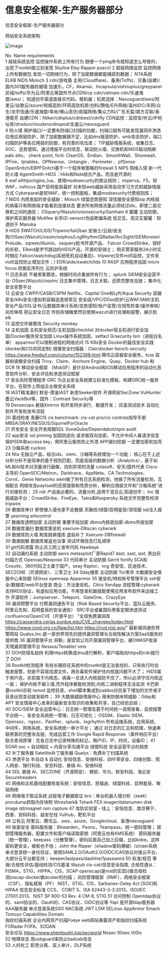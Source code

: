 # 信息安全框架-生产服务器部分
信息安全框架-生产服务器部分

网站安全系统架构							
					
![image](https://github.com/dahailinux/---/assets/54297681/dca40627-2b32-4233-adec-7bf1fbe57855)

No.	Name	requirements					
1	超级系统监控	监控操作系统上所有行为	随便一个ping命令就知道怎么导致的，出现了rootkit能立刻发现		Skyline Etsy	Rappor	psacct
2	超级网络监控	监控网络上所有数据包	发现一切网络行为，除了加密数据都能捕获到数据；	NTA系统	ELKB	NIDS	Moloch
3	cdn/游戏盾	主用(Cloudflare)、备用(Toffs)、灾备(自建)/国内301服务器防被墙	加速乐，CF，Akamai、Incapsula/vishnuplus/greypanel灰域/toffs/华为云/阿里云等国外节点CDN/cp cdn/vietnam cdn/乐速海盟/aws/；	知道创宇渠道直接买代码，租机器；机房选择：Nexusguard/aws/阿里云/谷歌云/azure/倾城高防/环网高防机房/创科/腾佑/E升网络/温州IDC/丰网/众生/龙宇信通/乐速海盟/幸尚/佛山高仿/疯猫网络/集众力科/广东天盈/南方互联/香港葵芳	自建CDN：fikker/cdnplus/cdnbest/cdnfly	CDN监控：监控宝/听云/IP地址库/dnsdun/cloudxns/dnspod/全速云/nexusguard	
4	防火墙	保护端口/一定要有防端口扫描的功能，扫端口就有可能发现漏洞并渗透	应用应用层防护，除了加密数据搞不定，比如dns隧道防护，smb攻击防护，端口扫描防护等各应用层的防御，有完善的攻击库；	TIP威胁情报系统，收集日志、SOC、态势感知，通过情报平台的信息，联动防火墙、交换机和NIDS联动阻断	palo alto， check point, forti.	ClearOS、Endian、SmoothWall、Shorewall、IPFire、Iptables、OPNsense、Untangle 、Perimeter 、pfSense	OpenSnitch/EBPFSnitch基于一个程序做策略的firewall
5	NIPS	网络入侵	新一代防火墙	AgentSmith-HIDS：Hids和Nids结合产品，而且是开源的			
6	waf	aihttps/nginx_lua，使用modesecurity的商业规则；	imperva，F5，软WAF，nsfocus	国产启明星辰最好	对未知web威胁采用自动学习方式和威胁情报方式	Cyberpanel是软WAF，统一控制面板，集成modsecurity付费规则库；	
7	NIDS	内网发起的安全威胁：Moloch	绿盟态势感知	深信服安全感知sip	内核级的病毒只有网络端才能看到连接状态	要求所有网络流量必须经过ids，即使二层交换机之间的通信；	OSquery/Wazuh/onionsecurity/Samhain
8	蜜罐	主动防御，保护真实服务器	McAfee	长亭(D-sensor)伪装欺骗系统	低交互、高交互蜜罐：知道创于	Manuka	
9	HIDS	SWATCH/LIDS/Tripwire/fail2ban	安骑士/云锁/安全狗/OSsec(Wazuh)/ossim/sophos/LogRhythm/QRadar/ArcSight/SIEMonster/Prelude、sqreen/illumio、osquery脸书开源产品、	Falcon CrowdStrike，很好的杀软，Elkeid是字节跳动的HIDS产品，开源的安骑士；	购买管家服务24小时实时相应	Falcon/watchdog(系统死机自动重启)、tripwire(文件md5监控，文件夹md5监控防止增加文件；)	EDR/aide/swatch/lids
10	RASP	应用程序加固	micro focus 	防御反序列化		云防护系统	
11	日志系统	不被黑客篡改，根据时间点重放所有行为；	splunk	SIEM安全运营平台: OSsec(Wazuh)/ossim/	日志集中管理，日志关联，还原完整攻击链；	集中化安全告警平台	
12	云安全	CWPP/CASB/CSPM	Netflix、Capital One和Lyft/Aqua Security	容器安全/k8s安全/虚拟机容器逃逸很常见	安全组/VPC/DDos防护/云WAF/IAM/主机安全产品/SSL证书/云数据库审计系统/态势感知/账户监管/合规性检查/操作审核/风险审核	把云安全日志 传到存储桶里然后使用wazuh进行处理和报警，展示到elk	
13	监控文件被篡改	Security monkey 					
14	主机加固	主机安全规范/主机加固checklist	对docker宿主机进行安全加固/Docker服务安全加固	Linux操作系统加固，setfacl	Grsecurity	 lsm（进程白名单）	apparmor可以限制进程的网络访问
15	K8s安全	Docker的最佳安全实践(docker和CIS共同定制)	镜像安全扫描器：Clair/docker-bench-secruity	https://www.freebuf.com/column/152398.html	腾讯云容器安全服务，tcss	容器和镜像安全扫描	Trivy、Claire、Anchore Engine、Quay、Docker hub 和 GCR
16	移动安全框架	（MobSF）是针对Android和iOS移动应用程序的自动化恶意软件分析、安全评估和渗透测试框架					
17	安全风险管理程序	GRC	为企业安全系统建立标准化模板，构建GRC统一服务平台，在软件上帮组企业做安全系统				
18	IAST精准漏扫	默安-雳鉴IAST	新思Seeker软件	开源网安SecZone VulHunter	墨云VackBot等，国外：Contrast Security等		
19	Devsecops	悬镜Xmirror	和开发同步进行、敏捷开发；	灰盒测试技术	自动化软件开发和发布流程		
20	基线检查	青藤CIS	cis benchmark: cis-cat pro/cis controls指导手册	MBSA/SRAY/NESSUS/SquirrelForOracle			
21	开发安全	安全开发周期SDL	SoneQube/Dependabot/npm audit				
22	app安全	ssl pinning	加固防逆向	请求做双向加密，不允许中间人看请求信息	保护SDK和access key，用阿里云服务防止外泄	APP漏扫挖掘	一定要加密和加壳
23	沙箱系统	cuckoo					
24	Nta	无独立产品，结合ids、siem、沙箱等系统增加一个功能；	核心在于上述分析分析不是简单的基于规则匹配，而是高级的数据分析（Analytics），基于如ML和AI技术对流量进行画像，找到异常的流量	colasoft、安天/国外代表 Cisco 主导的 OpenSOC/Metron，Darktrace、AppNeta、CA Technologies、Corvil、Genie Networks	siem做了所有日志系统检测，他做了所有流量检测，互相配合	网络攻击payload的还原提取和性质分析，解析应用层文件和“沙箱系统”进行对接检测；	
25	ndr	产品是必要的，流量分析,适用于混合云,知道创宇；		Ioc 情报威胁平台：CrowdStrike、FireEye、Talos和Kaspersky	系统文件完整性检测 tripwire		
26	数据库审计	即使被入侵也拿不走数据	天融信/绿盟/启明星辰/深信服	sql注入报警	yearning	arkcontrol	
27	数据库透明加密	主动防御		重要字段加密	dbms内核层加密	dbms外层加密	
28	数据库漏扫	数据库堡垒机		xsecure-DBscan	cyberark		
29	数据库防火墙	刷库脱裤撞库		虚拟补丁	Xsecure-DBfirewall		
30	数据脱敏	数据库被盗也没事		测试环境信息打乱顺序			
31	git代码泄露	防止员工网上发布代码	Hawkeye				
32	自动漏扫系统	主动防御	awvs	metasploit厂家Rapid7	dast, sast, iast, 黑白灰扫描方式	Openvas/Nexpose	
33	代码审计	主动防御	Gerrit	 fortify SCA和Cxsuite，360代码卫士属于国产。seay	Raptor、vcg	奇安信、匠迪技术、SECZONE（开源网安）、三零卫士	
34	0day搜索	主动防御	Tor黑市	大数据安全情报中心来防御	SElinux	openrasp	Apparmor
35	堡垒机/特权账号管理平台	ssh安全/数据库/web平台登录	商业：齐治堡垒机，Citrix XenApp	流程管理:cyberark	支持RDS协议，有虚拟应用功能，不用登录机器就能使用应用发布软件来运维工作	开源软件：Jumpserver、Teleport、GateOne、CrazyEye	
36	漏洞预警平台	付费漏洞通告平台（Risk Based Security平台、蓝队云服务、阿里云先知、启明星辰的安全通告）	SRC平台或雇国际黑客定期渗透测试	confluence/OpenCVE（开源平台）	"全球免费漏洞库  https://cassandra.cerias.purdue.edu/CVE_changes/today.html
https://www.cnvd.org.cn/flaw/list.htm
https://nvd.nist.gov/"	最新漏洞通告预警网站	Qualys,Inc.是一家世界领先的提供漏洞管理与合规性解决方案SaaS服务的提供商
36	漏洞管理平台	洞察』是宜信公司开源漏洞管理平台，被OWASP收录	天境漏洞管理平台	Nessus/Tenable/	vms		
37	DOH防域名劫持	利用https转换成dns进行解析，客户端指向https的cdn就行了	DOH				
38	Rootkit检测程序	有些长期存在系统中的rootkit是无法查找的，只有执行时会触发报警，但是不容易找源文件，用杀毒软件保护住内核就问题不大了；	HIDS属于用户态，杀软属于内核态，病毒一旦进入内核就防不住了，所以必须守住内核这一层；	保护内核不被入侵,壳外程序都能检测到,内核二进制程序无法监测	卡巴斯基rootkit杀软	lsmod	监控目录，shell脚本集成到zabbix对目录下增加的文件或子目录出现变动就发邮件；
39	大数据威胁情报中心	用来防御未知威胁：0day和APT	安全情报中心发来的最新安全知识的收集和共享，自己经验总结；				
40	SOC/SIEM	安全运营中心：日志统一管理及基于时间统一调用查看，监控报警平台统一，各安全系统统一管理，日志可视化；	OSSIM、Elastic SIEM、Opensoc、ngsoc、Panther、splunk、logrhythm	所有运维系统，应用系统，中间件，网络系统，安全系统统一审计平台；	通过 对日志的汇总和梳理，快速串联黑客的完整攻击链，完成运营工作	Google Rapid Response（事件响应平台）	联合查询原理：在各日志中记录特殊的标记，用户ID，IP，时间，设备ID；
41	SOAR	soc + 自动相应 + 内容分享沟通平台	绿盟科技	安全运营平台的趋势			
42	补丁服务器	Satellite补丁服务器	Qualys：免费补丁扫描系统				
43	渗透平台	半自动 & 自动化	安恒信息、安络科技、四叶草安全、四维创智、雨人网安、锦行科技、安百科技、悬镜 AI、安络科技				
44	SDL	悬镜 AI、SECZONE（开源网安）、微软、华为、默安科技、海云安		Secureheaders			
45	网络和主机基线配置核查系统：安恒信息、思福迪、绿盟科技、启明星辰、聚铭网络						
46	网络电子取证系统	远程电子数据取证	bro：单台机器入侵分析（zeek）	procdump抓取内存快照	Wireshark& Tshark	FEX imager/datanumen disk image	dd/magnet ram capture
47	攻防实验室・线上：安恒信息、南京赛宁、西普、安码科技、益安在线	Vulhub，靶机平台					
48	公有云	阿里云、腾讯云、aws、azure、Googlecloud、香港nexusguard					
49	账密安全	密码服务器：Bitwarden，Psono，Teampass，统一密码管理；	密钥管理服务器，配置文件和客户端读取密钥（阿里云也有KMS系统）	密码服务器（统一管理），keepass（分散管理），密码后面自己加上后缀，比如kobe。这样密码更安全，被偷也不怕；	John the Ripper（shadow密码爆破）/zinaer系统	单点登录统一身份验证，使用SAML2.0/OAuth2.0/OIDC/CAS协议对接云平台，大部分云平台都支持；	keeper/lastpass/dashlne/1password
50	标准/规范	等保/合规性评估/基线检测/CIS基准	Wazuh cis-cat/信息安全指南, 合规性遵从：FISMA，STIG，HIPPA，CIS，SCAP	openscap(是nist的实现)(做合规检测)oscap-docker做docker的扫描；	风险管理框架（RMF）、网络安全框架（CSF）、隐私框架（PF）	NIST，STIG，CIS，Sarbanes-Oxley Act [SOX]和HIPAA	信息安全标准 CCS、 COBIT 5、ISA 62443-3-3:2013、ISO/IEC 27001:2013、NIST SP 800-53 Rev. 4 CM-8, STIG
51	访问控制	Openldap协议的、saml协议的、Oauth的、CAS协议、OIDC协议等	Yapi 是开源ldap服务器	AAA服务器	单点登录系统SSO	NAC系统	JWT
	LSM	SELinux  AppArmor Smack  Tomoyo Capabilities Domain 					
	指纹扫描系统	企业内网资产扫描Foeye	web网站暴露资产和指纹扫描系统FORadar	FOFA、SODAN			
	安全论坛	https://www.shentoushi.top/secworld	Nosec	90sec	t00ls		
52	物理攻击	用usbguard来防止badusb攻击					
53	人的社工	职责分离、双人审计，DLP系统
